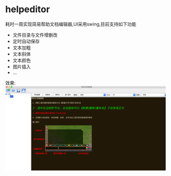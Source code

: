 helpeditor
==========

耗时一周实现简易帮助文档编辑器,UI采用swing,目前支持如下功能
- 文件目录与文件增删改
- 定时自动保存
- 文本加粗
- 文本斜体
- 文本颜色
- 图片插入
- ...

效果:
![image](src/com/help/res/helptest.png)
